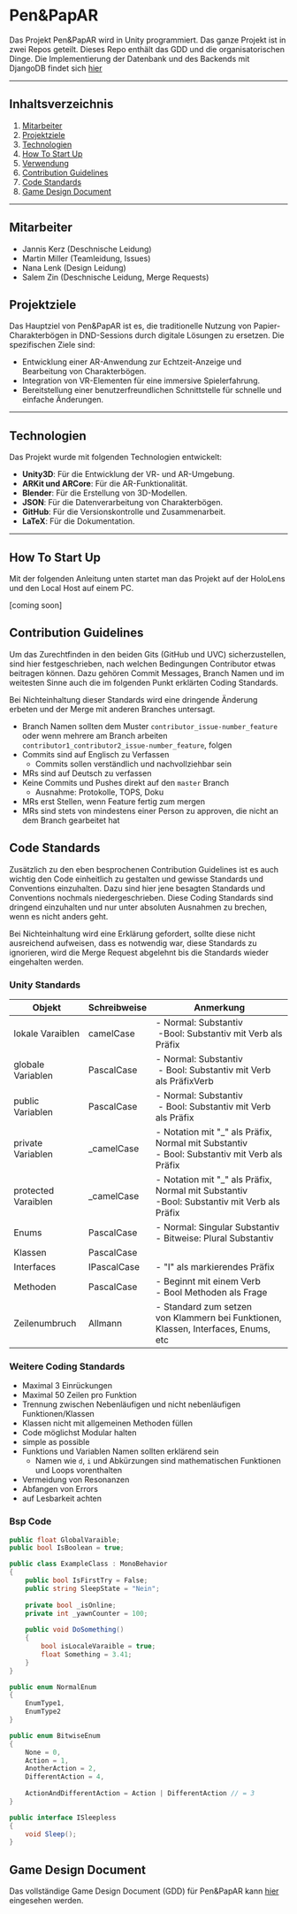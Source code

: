 # Pen&PapAR

Das Projekt Pen&PapAR wird in Unity programmiert. Das ganze Projekt ist in zwei Repos geteilt.
Dieses Repo enthält das GDD und die organisatorischen Dinge.
Die Implementierung der Datenbank und des Backends mit DjangoDB findet sich [hier](https://github.com/Sc1p1o/PenAndPapARDB)

---

## Inhaltsverzeichnis

1. [Mitarbeiter](#mitarbeiter)
2. [Projektziele](#projektziele)
3. [Technologien](#technologien)
4. [How To Start Up](#how-to-start-up)
5. [Verwendung](#how-to-start-up)
6. [Contribution Guidelines](#contribution-guidelines)
7. [Code Standards](#code-standards)
8. [Game Design Document](#game-design-document)

---

## Mitarbeiter

* Jannis Kerz (Deschnische Leidung)
* Martin Miller (Teamleidung, Issues)
* Nana Lenk (Design Leidung)
* Salem Zin (Deschnische Leidung, Merge Requests)

## Projektziele

Das Hauptziel von Pen&PapAR ist es, die traditionelle Nutzung von Papier-Charakterbögen in DND-Sessions durch digitale Lösungen zu ersetzen. Die spezifischen Ziele sind:

* Entwicklung einer AR-Anwendung zur Echtzeit-Anzeige und Bearbeitung von Charakterbögen.
* Integration von VR-Elementen für eine immersive Spielerfahrung.
* Bereitstellung einer benutzerfreundlichen Schnittstelle für schnelle und einfache Änderungen.

---

## Technologien

Das Projekt wurde mit folgenden Technologien entwickelt:

* **Unity3D**: Für die Entwicklung der VR- und AR-Umgebung.
* **ARKit und ARCore**: Für die AR-Funktionalität.
* **Blender**: Für die Erstellung von 3D-Modellen.
* **JSON**: Für die Datenverarbeitung von Charakterbögen.
* **GitHub**: Für die Versionskontrolle und Zusammenarbeit.
* **LaTeX**: Für die Dokumentation.

---

## How To Start Up

Mit der folgenden Anleitung unten startet man das Projekt auf der HoloLens und den Local Host auf einem PC.

[coming soon]

## Contribution Guidelines

Um das Zurechtfinden in den beiden Gits (GitHub und UVC) sicherzustellen, sind hier festgeschrieben, nach welchen
Bedingungen Contributor etwas beitragen können. Dazu gehören Commit Messages, Branch Namen und im weitesten Sinne auch
die im folgenden Punkt erklärten Coding Standards.

Bei Nichteinhaltung dieser Standards wird eine dringende Änderung erbeten und der Merge mit anderen Branches untersagt.

* Branch Namen sollten dem Muster `contributor_issue-number_feature` oder wenn mehrere am Branch arbeiten
  `contributor1_contributor2_issue-number_feature`, folgen
* Commits sind auf Englisch zu Verfassen
  * Commits sollen verständlich und nachvollziehbar sein
* MRs sind auf Deutsch zu verfassen
* Keine Commits und Pushes direkt auf den `master` Branch
  * Ausnahme: Protokolle, TOPS, Doku
* MRs erst Stellen, wenn Feature fertig zum mergen
* MRs sind stets von mindestens einer Person zu approven, die nicht an dem Branch gearbeitet hat

## Code Standards

Zusätzlich zu den eben besprochenen Contribution Guidelines ist es auch wichtig den Code einheitlich zu gestalten und
gewisse Standards und Conventions einzuhalten. Dazu sind hier jene besagten Standards und Conventions nochmals
niedergeschrieben.
Diese Coding Standards sind dringend einzuhalten und nur unter absoluten Ausnahmen zu brechen, wenn es nicht anders
geht.

Bei Nichteinhaltung wird eine Erklärung gefordert, sollte diese nicht ausreichend aufweisen, dass es notwendig war,
diese Standards zu ignorieren, wird die Merge Request abgelehnt bis die Standards wieder eingehalten werden.

### Unity Standards

| Objekt              | Schreibweise | Anmerkung                                                                                                |
| ------------------- | ------------ | -------------------------------------------------------------------------------------------------------- |
| lokale Varaiblen    | camelCase    | - Normal: Substantiv<br /> -Bool: Substantiv mit Verb als Präfix                                      |
| globale Variablen   | PascalCase   | - Normal: Substantiv<br /> - Bool: Substantiv mit Verb als PräfixVerb                                 |
| public Variablen    | PascalCase   | - Normal: Substantiv<br /> - Bool: Substantiv mit Verb als Präfix                                     |
| private Variablen   | _camelCase   | - Notation mit "_" als Präfix,<br />Normal mit Substantiv<br />- Bool: Substantiv mit Verb als Präfix  |
| protected Varaiblen | _camelCase   | - Notation mit "_" als Präfix,<br />Normal mit Substantiv<br />-Bool: Substantiv mit Verb als Präfix  |
| Enums               | PascalCase   | - Normal: Singular Substantiv<br />- Bitweise: Plural Substantiv                                       |
| Klassen             | PascalCase   |                                                                                                          |
| Interfaces          | IPascalCase  | - "I" als markierendes Präfix                                                                           |
| Methoden            | PascalCase   | - Beginnt mit einem Verb<br />- Bool Methoden als Frage                                                  |
| Zeilenumbruch       | Allmann      | - Standard zum setzen von Klammern bei Funktionen, Klassen, Interfaces, Enums, etc                      |

### Weitere Coding Standards

* Maximal 3 Einrückungen
* Maximal 50 Zeilen pro Funktion
* Trennung zwischen Nebenläufigen und nicht nebenläufigen Funktionen/Klassen
* Klassen nicht mit allgemeinen Methoden füllen
* Code möglichst Modular halten
* simple as possible
* Funktions und Variablen Namen sollten erklärend sein
  * Namen wie `d`, `i` und Abkürzungen sind mathematischen Funktionen und Loops vorenthalten
* Vermeidung von Resonanzen
* Abfangen von Errors
* auf Lesbarkeit achten

### Bsp Code

```C#
public float GlobalVaraible;
public bool IsBoolean = true;

public class ExampleClass : MonoBehavior
{
    public bool IsFirstTry = False;
    public string SleepState = "Nein";
  
    private bool _isOnline;
    private int _yawnCounter = 100;
  
    public void DoSomething()
    {
        bool isLocaleVaraible = true;
        float Something = 3.41;
    }
}

public enum NormalEnum
{
    EnumType1,
    EnumType2
}

public enum BitwiseEnum
{
    None = 0,
    Action = 1,
    AnotherAction = 2,
    DifferentAction = 4,
  
    ActionAndDifferentAction = Action | DifferentAction // = 3
}

public interface ISleepless
{
    void Sleep();
}
```

## Game Design Document

Das vollständige Game Design Document (GDD) für Pen&PapAR kann [hier](out/PenAndPapAR.pdf) eingesehen werden.
